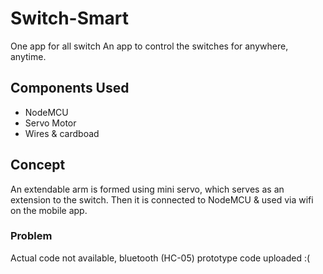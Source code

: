# Switch-Smart
One app for all switch
An app to control the switches for anywhere, anytime. 
## Components Used
- NodeMCU
- Servo Motor
- Wires & cardboad
## Concept
An extendable arm is formed using mini servo, which serves as an extension to the switch. Then it is connected to NodeMCU & used via wifi on the mobile app.


### Problem
Actual code not available, bluetooth (HC-05) prototype code uploaded  :( 
